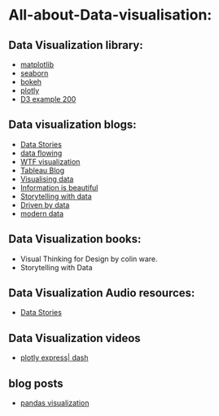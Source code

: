 # All-about-Data-visualisation: 
## Data Visualization library:
- [matplotlib](https://matplotlib.org/)
- [seaborn](https://seaborn.pydata.org/)
- [bokeh](https://bokeh.pydata.org/en/latest/)
- [plotly](https://plot.ly/)
 - [D3 example 200](http://techslides.com/over-2000-d3-js-examples-and-demos)
## Data visualization blogs:
- [Data Stories](https://datastori.es/)
- [data flowing](https://flowingdata.com/)
 - [WTF visualization](https://viz.wtf/)
 - [Tableau Blog](https://www.tableau.com/about/blog)
 -  [Visualising data](https://www.visualisingdata.com/)
 - [Information is beautiful](https://informationisbeautiful.net/)
 - [Storytelling with data](http://www.storytellingwithdata.com/)
 - [Driven by data](https://driven-by-data.net/?source=post_page---------------------------)
 - [modern data](https://moderndata.plot.ly/?source=post_page---------------------------)
## Data Visualization books:
- Visual Thinking for Design by colin ware.
- Storytelling with Data 
## Data Visualization Audio resources:
- [Data Stories](https://datastori.es/data-visualization-society/#t=6:49.763) 
## Data Visualization videos
- [plotly express| dash ](https://www.youtube.com/watch?v=5Cw4JumJTwo)
## blog posts
- [pandas visualization](https://pandas.pydata.org/pandas-docs/stable/user_guide/visualization.html)


